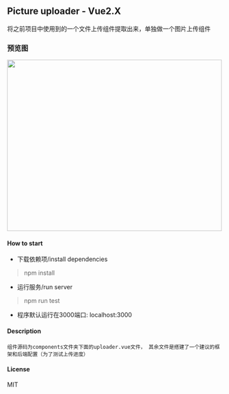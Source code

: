 ## Picture uploader - Vue2.X
将之前项目中使用到的一个文件上传组件提取出来，单独做一个图片上传组件

### 预览图
<img src="https://github.com/watson-yan/vue-uploader/blob/master/static/preview.png" width="502" height="400"/>

#### How to start
* 下载依赖项/install dependencies
> npm install

* 运行服务/run server
> npm run test

* 程序默认运行在3000端口: localhost:3000

#### Description
	组件源码为components文件夹下面的uploader.vue文件， 其余文件是搭建了一个建议的框架和后端配置（为了测试上传进度）

#### License
MIT

